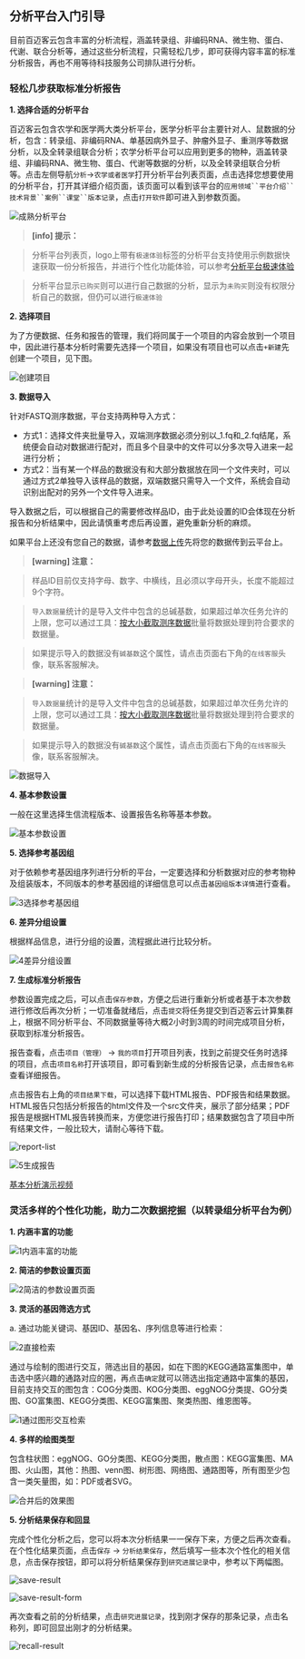 ## 分析平台入门引导

目前百迈客云包含丰富的分析流程，涵盖转录组、非编码RNA、微生物、蛋白、代谢、联合分析等，通过这些分析流程，只需轻松几步，即可获得内容丰富的标准分析报告，再也不用等待科技服务公司排队进行分析。

### 轻松几步获取标准分析报告

**1. 选择合适的分析平台**

百迈客云包含农学和医学两大类分析平台，医学分析平台主要针对人、鼠数据的分析，包含：转录组、非编码RNA、单基因病外显子、肿瘤外显子、重测序等数据分析，以及全转录组联合分析；农学分析平台可以应用到更多的物种，涵盖转录组、非编码RNA、微生物、蛋白、代谢等数据的分析，以及全转录组联合分析等。点击左侧导航`分析`->`农学或者医学`打开分析平台列表页面，点击选择您想要使用的分析平台，打开其详细介绍页面，该页面可以看到该平台的`应用领域``平台介绍``技术背景``案例``课堂``版本记录`，点击`打开软件`即可进入到参数页面。

![成熟分析平台](./workflow-help/excellent_app.png)

> **[info] 提示：**

> 分析平台列表页，logo上带有`极速体验`标签的分析平台支持使用示例数据快速获取一份分析报告，并进行个性化功能体验，可以参考[分析平台极速体验](quick-use-workflow.md)

> 分析平台显示`已购买`则可以进行自己数据的分析，显示为`未购买`则没有权限分析自己的数据，但仍可以进行`极速体验`

**2. 选择项目**

为了方便数据、任务和报告的管理，我们将同属于一个项目的内容会放到一个项目中，因此进行基本分析时需要先选择一个项目，如果没有项目也可以点击`+新建`先创建一个项目，见下图。

![创建项目](./workflow-help/create_project.png)

**3. 数据导入**

针对FASTQ测序数据，平台支持两种导入方式：
* 方式1：选择文件夹批量导入，双端测序数据必须分别以_1.fq和_2.fq结尾，系统便会自动对数据进行配对，而且多个目录中的文件可以分多次导入进来一起进行分析；
* 方式2：当有某一个样品的数据没有和大部分数据放在同一个文件夹时，可以通过方式2单独导入该样品的数据，双端数据只需导入一个文件，系统会自动识别出配对的另外一个文件导入进来。

导入数据之后，可以根据自己的需要修改样品ID，由于此处设置的ID会体现在分析报告和分析结果中，因此请慎重考虑后再设置，避免重新分析的麻烦。

如果平台上还没有您自己的数据，请参考[数据上传](../website-map/data-upload.md)先将您的数据传到云平台上。

> **[warning] 注意：**

> 样品ID目前仅支持字母、数字、中横线，且必须以字母开头，长度不能超过9个字符。

> `导入数据量`统计的是导入文件中包含的总碱基数，如果超过单次任务允许的上限，您可以通过工具：[按大小截取测序数据](https://international.biocloud.net/zh/software/tools/detail/small/8a8300b25beace85015bead6d9080041)批量将数据处理到符合要求的数据量。

> 如果提示导入的数据没有`碱基数`这个属性，请点击页面右下角的`在线客服`头像，联系客服解决。

> **[warning] 注意：**

> `导入数据量`统计的是导入文件中包含的总碱基数，如果超过单次任务允许的上限，您可以通过工具：[按大小截取测序数据](https://international.biocloud.net/zh/software/tools/detail/small/8a8300b25beace85015bead6d9080041)批量将数据处理到符合要求的数据量。

> 如果提示导入的数据没有`碱基数`这个属性，请点击页面右下角的`在线客服`头像，联系客服解决。

![数据导入](./workflow-help/1数据导入.png)

**4. 基本参数设置**

一般在这里选择生信流程版本、设置报告名称等基本参数。

![基本参数设置](./workflow-help/2基本参数设置.png)

**5. 选择参考基因组**

对于依赖参考基因组序列进行分析的平台，一定要选择和分析数据对应的参考物种及组装版本，不同版本的参考基因组的详细信息可以点击`基因组版本详情`进行查看。

![3选择参考基因组](./workflow-help/3选择参考基因组.png)

**6. 差异分组设置**

根据样品信息，进行分组的设置，流程据此进行比较分析。

![4差异分组设置](./workflow-help/4差异分组设置.png)

**7. 生成标准分析报告**

参数设置完成之后，可以点击`保存参数`，方便之后进行重新分析或者基于本次参数进行修改后再次分析；一切准备就绪后，点击`提交`将任务提交到百迈客云计算集群上，根据不同分析平台、不同数据量等待大概2小时到3周的时间完成项目分析，获取到标准分析报告。

报告查看，点击`项目（管理）` -> `我的项目`打开项目列表，找到之前提交任务时选择的项目，点击`项目名称`打开该项目，即可看到新生成的分析报告记录，点击`报告名称`查看详细报告。

点击报告右上角的`项目结果下载`，可以选择下载HTML报告、PDF报告和结果数据。HTML报告只包括分析报告的html文件及一个src文件夹，展示了部分结果；PDF报告是根据HTML报告转换而来，方便您进行报告打印；结果数据包含了项目中所有结果文件，一般比较大，请耐心等待下载。

![report-list](./workflow-help/report-list.png)

![5生成报告](./workflow-help/5生成报告.png)

[基本分析演示视频](https://img.biocloud.net/docs/workflow-on-bmkcloud/基本分析201806.mp4)

### 灵活多样的个性化功能，助力二次数据挖掘（以转录组分析平台为例）

**1. 内涵丰富的功能**

![1内涵丰富的功能](./workflow-help/1内涵丰富的功能.png)

**2. 简洁的参数设置页面**

![2简洁的参数设置页面](./workflow-help/2简洁的参数设置页面.png)

**3. 灵活的基因筛选方式**

a. 通过功能关键词、基因ID、基因名、序列信息等进行检索：

![2直接检索](./workflow-help/2直接检索.png)

通过与绘制的图进行交互，筛选出目的基因，如在下图的KEGG通路富集图中，单击选中感兴趣的通路对应的圈，再点击`确定`就可以筛选出指定通路中富集的基因，目前支持交互的图包含：COG分类图、KOG分类图、eggNOG分类提、GO分类图、GO富集图、KEGG分类图、KEGG富集图、聚类热图、维恩图等。

![1通过图形交互检索](./workflow-help/1通过图形交互检索.png)

**4. 多样的绘图类型**

包含柱状图：eggNOG、GO分类图、KEGG分类图，散点图：KEGG富集图、MA图、火山图，其他：热图、venn图、树形图、网络图、通路图等，所有图至少包含一类矢量图，如：PDF或者SVG。

![合并后的效果图](./workflow-help/合并后的效果图.png)

**5. 分析结果保存和回显**

完成个性化分析之后，您可以将本次分析结果一一保存下来，方便之后再次查看。在个性化结果页面，点击`保存` -> `分析结果保存`，然后填写一些本次个性化的相关信息，点击保存按钮，即可以将分析结果保存到`研究进展记录`中，参考以下两幅图。

![save-result](./workflow-help/save-result.png)

![save-result-form](./workflow-help/save-result-form.png)

再次查看之前的分析结果，点击`研究进展记录`，找到刚才保存的那条记录，点击名称列，即可回显出刚才的分析结果。

![recall-result](./workflow-help/recall-result.png)